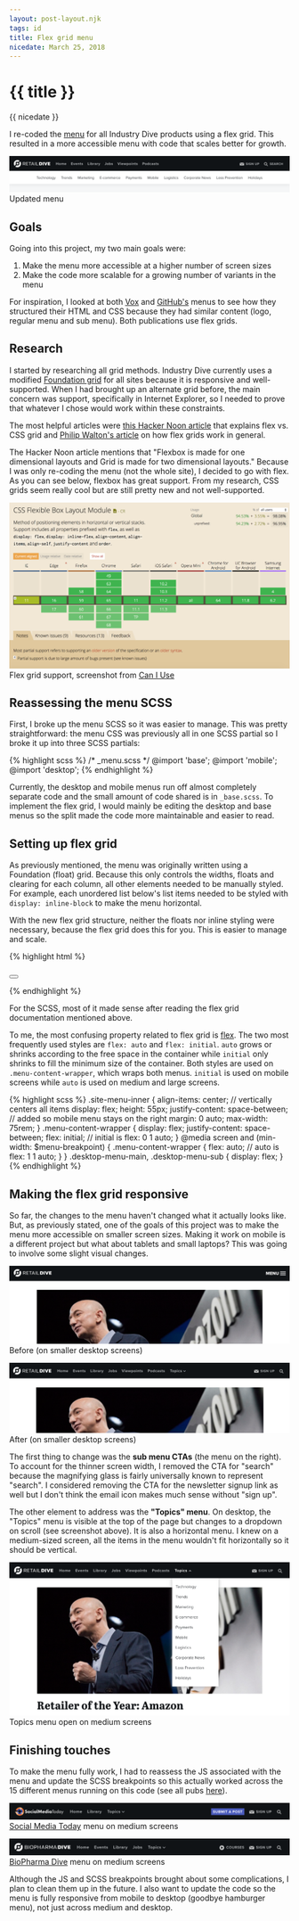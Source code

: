 ```yaml
---
layout: post-layout.njk
tags: id
title: Flex grid menu
nicedate: March 25, 2018
---
```

# {{ title }}
<p class="date">{{ nicedate }}</p>

I re-coded the [menu](https://www.retaildive.com/) for all Industry Dive products using a flex grid. This resulted in a more accessible menu with code that scales better for growth.

![menu](/img/flex_menu/menu.png)
<span class="caption">Updated menu</span>

## Goals

Going into this project, my two main goals were: 

1. Make the menu more accessible at a higher number of screen sizes
2. Make the code more scalable for a growing number of variants in the menu

For inspiration, I looked at both [Vox](https://www.vox.com/) and [GitHub's](https://github.com/) menus to see how they structured their HTML and CSS because they had similar content (logo, regular menu and sub menu). Both publications use flex grids.

## Research

I started by researching all grid methods. Industry Dive currently uses a modified [Foundation grid](https://foundation.zurb.com/) for all sites because it is responsive and well-supported. When I had brought up an alternate grid before, the main concern was support, specifically in Internet Explorer, so I needed to prove that whatever I chose would work within these constraints.

The most helpful articles were [this Hacker Noon article](https://hackernoon.com/the-ultimate-css-battle-grid-vs-flexbox-d40da0449faf) that explains flex vs. CSS grid and [Philip Walton's article](https://philipwalton.github.io/solved-by-flexbox/demos/grids/) on how flex grids work in general. 

The Hacker Noon article mentions that "Flexbox is made for one dimensional layouts and Grid is made for two dimensional layouts." Because I was only re-coding the menu (not the whole site), I decided to go with flex. As you can see below, flexbox has great support. From my research, CSS grids seem really cool but are still pretty new and not well-supported. 

![flex grid support](/img/flex_menu/flex_support.png)
<span class="caption">Flex grid support, screenshot from <a href="https://caniuse.com/#feat=flexbox">Can I Use</a></span>

## Reassessing the menu SCSS

First, I broke up the menu SCSS so it was easier to manage. This was pretty straightforward: the menu CSS was previously all in one SCSS partial so I broke it up into three SCSS partials: 

{% highlight scss %}
/* _menu.scss */
@import 'base'; 
@import 'mobile';
@import 'desktop';
{% endhighlight %}

Currently, the desktop and mobile menus run off almost completely separate code and the small amount of code shared is in <code class="language-scss">_base.scss</code>. To implement the flex grid, I would mainly be editing the desktop and base menus so the split made the code more maintainable and easier to read.

## Setting up flex grid

As previously mentioned, the menu was originally written using a Foundation (float) grid. Because this only controls the widths, floats and clearing for each column, all other elements needed to be manually styled. For example, each unordered list below's list items needed to be styled with <code class="language-scss">display: inline-block</code> to make the menu horizontal. 

With the new flex grid structure, neither the floats nor inline styling were necessary, because the flex grid does this for you. This is easier to manage and scale. 

{% highlight html %}
<nav class="site-menu">
    <div class="site-menu-inner">
        <div class="menu-content-wrapper">
            <ul class="desktop-menu-main">
                <!-- desktop menu, not visible on mobile -->
            </ul>
            <button class="mobile-menu-toggle">
                <!-- mobile menu toggle icon, not visible on desktop -->
            </button>
            <ul class="desktop-menu-sub list-no-bullets">
                <!-- sub desktop menu, not visible on mobile -->
            </ul>
        </div>
    </div>
</nav>
{% endhighlight %}

For the SCSS, most of it made sense after reading the flex grid documentation mentioned above. 

To me, the most confusing property related to flex grid is [flex](https://developer.mozilla.org/en-US/docs/Web/CSS/flex). The two most frequently used styles are <code class="language-scss">flex: auto</code> and <code class="language-scss">flex: initial</code>. <code class="language-scss">auto</code> grows or shrinks according to the free space in the container while <code class="language-scss">initial</code> only shrinks to fill the minimum size of the container. Both styles are used on <code class="language-scss">.menu-content-wrapper</code>, which wraps both menus. <code class="language-scss">initial</code> is used on mobile screens while <code class="language-scss">auto</code> is used on medium and large screens. 

{% highlight scss %}
.site-menu-inner {
    align-items: center; // vertically centers all items
    display: flex; 
    height: 55px;
    justify-content: space-between; // added so mobile menu stays on the right
    margin: 0 auto; 
    max-width: 75rem; 
} 
.menu-content-wrapper {
    display: flex;
    justify-content: space-between;
    flex: initial; // initial is flex: 0 1 auto;
}
@media screen and (min-width: $menu-breakpoint) {
    .menu-content-wrapper {
        flex: auto; // auto is flex: 1 1 auto; 
    }
}
.desktop-menu-main,
.desktop-menu-sub {
    display: flex; 
}
{% endhighlight %}

## Making the flex grid responsive

So far, the changes to the menu haven't changed what it actually looks like. But, as previously stated, one of the goals of this project was to make the menu more accessible on smaller screen sizes. Making it work on mobile is a different project but what about tablets and small laptops? This was going to involve some slight visual changes.

![medium menu before](/img/flex_menu/medium_menu_before.png)
<span class="caption">Before (on smaller desktop screens)</span>

![medium menu after](/img/flex_menu/medium_menu_after.png)
<span class="caption">After (on smaller desktop screens)</span>

The first thing to change was the **sub menu CTAs** (the menu on the right). To account for the thinner screen width, I removed the CTA for "search" because the magnifying glass is fairly universally known to represent "search". I considered removing the CTA for the newsletter signup link as well but I don't think the email icon makes much sense without "sign up". 

The other element to address was the **"Topics" menu**. On desktop, the "Topics" menu is visible at the top of the page but changes to a dropdown on scroll (see screenshot above). It is also a horizontal menu. I knew on a medium-sized screen, all the items in the menu wouldn't fit horizontally so it should be vertical.


![topics menu](/img/flex_menu/medium_topics_menu_open.png)
<span class="caption">Topics menu open on medium screens</span>

## Finishing touches

To make the menu fully work, I had to reassess the JS associated with the menu and update the SCSS breakpoints so this actually worked across the 15 different menus running on this code (see all pubs [here](https://www.retaildive.com/about/)).

![smt menu](/img/flex_menu/smt_menu.png)
<span class="caption"><a target="_blank" href="https://www.socialmediatoday.com/">Social Media Today</a> menu on medium screens</span>

![biopharma menu](/img/flex_menu/biopharma_menu.png)
<span class="caption"><a target="_blank" href="https://www.biopharmadive.com/">BioPharma Dive</a> menu on medium screens</span>

Although the JS and SCSS breakpoints brought about some complications, I plan to clean them up in the future. I also want to update the code so the menu is fully responsive from mobile to desktop (goodbye hamburger menu), not just across medium and desktop. 